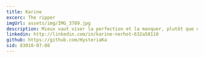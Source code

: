 ```yaml
---
title: Karine
excerc: The ripper
imgUrl: assets/img/IMG_3789.jpg
description: Mieux vaut viser la perfection et la manquer, plutôt que de viser la médiocrité et l'atteindre.
linkedin: http://linkedin.com/in/karine-nerhot-632a58110
github: https://github.com/HysteriaKa
sid: 83010-07-08
---
```


